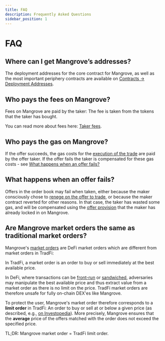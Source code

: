 ```yaml
---
title: FAQ
description: Frequently Asked Questions
sidebar_position: 1
---
```


# FAQ

## Where can I get Mangrove’s addresses?

The deployment addresses for the core contract for Mangrove, as well as the most important periphery contracts are available on [Contracts -> Deployment Addresses](../contracts/technical-references/contract-addresses.md).

## Who pays the fees on Mangrove?
Fees on Mangrove are paid by the taker: The fee is taken from the tokens that the taker has bought.

You can read more about fees here: [Taker fees](/docs/contracts/technical-references/governance-parameters/local-variables#taker-fees).

## Who pays the gas on Mangrove?

If the offer succeeds, the gas costs for the [execution of the trade](../contracts/technical-references/taking-and-making-offers/reactive-offer/executing-offers.md) are paid by the offer taker. If the offer fails the taker is compensated for these gas costs - see [What happens when an offer fails?](#what-happens-when-an-offer-fails)

## What happens when an offer fails?

Offers in the order book may fail when taken, either because the maker consciously chose to [renege on the offer to trade](../contracts/explanations/taker-compensation.md), or because the maker contract reverted for other reasons. In that case, the taker has wasted some gas, and will be compensated using the [offer provision](../contracts/technical-references/taking-and-making-offers/reactive-offer/offer-provision.md) that the maker has already locked in on Mangrove.

## Are Mangrove market orders the same as traditional market orders?

Mangrove's [market orders](../contracts/technical-references/taking-and-making-offers/taker-order/README.md) are DeFi market orders which are different from market orders in TradFi:

In TradFi, a market order is an order to buy or sell immediately at the best available price.

In DeFi, where transactions can be [front-run](https://www.investopedia.com/terms/f/frontrunning.asp) or [sandwiched](https://coinmarketcap.com/alexandria/article/what-are-sandwich-attacks-in-defi-and-how-can-you-avoid-them), adversaries may manipulate the best available price and thus extract value from a market order as there is no limit on the price. TradFi market orders are therefore unsafe for fully on-chain DEX'es like Mangrove.

To protect the user, Mangrove's market order therefore corresponds to a **limit order** in TradFi: An order to buy or sell at or below a given price (as described, e.g., [on Investopedia](https://www.investopedia.com/terms/l/limitorder.asp)).
More precisely, Mangrove ensures that the **average** price of the offers matched with the order does not exceed the specified price.

TL;DR: Mangrove market order = TradFi limit order.
